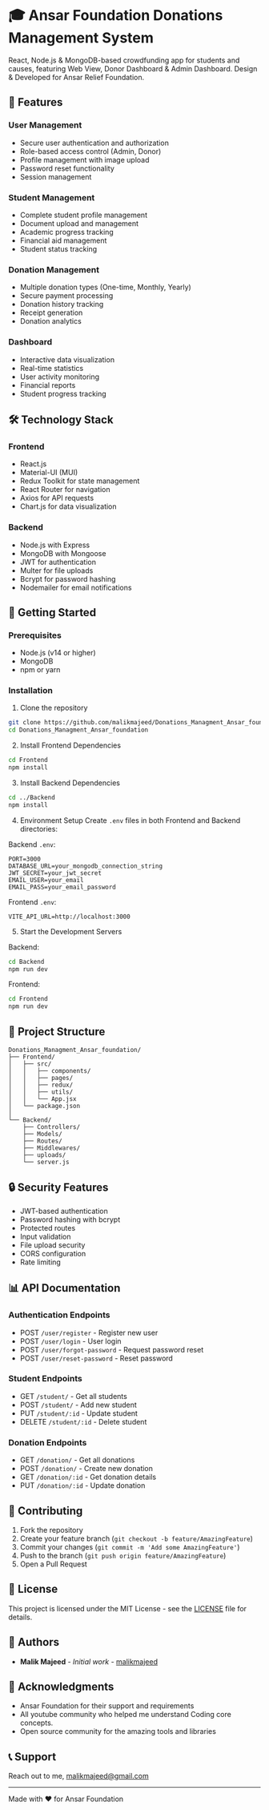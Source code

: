 # 🎓 Ansar Foundation Donations Management System

React, Node.js & MongoDB-based crowdfunding app for students and causes, featuring Web View, Donor Dashboard & Admin Dashboard. Design & Developed for Ansar Relief Foundation. 

## 🌟 Features

### User Management
- Secure user authentication and authorization
- Role-based access control (Admin, Donor)
- Profile management with image upload
- Password reset functionality
- Session management

### Student Management
- Complete student profile management
- Document upload and management
- Academic progress tracking
- Financial aid management
- Student status tracking

### Donation Management
- Multiple donation types (One-time, Monthly, Yearly)
- Secure payment processing
- Donation history tracking
- Receipt generation
- Donation analytics

### Dashboard
- Interactive data visualization
- Real-time statistics
- User activity monitoring
- Financial reports
- Student progress tracking

## 🛠️ Technology Stack

### Frontend
- React.js
- Material-UI (MUI)
- Redux Toolkit for state management
- React Router for navigation
- Axios for API requests
- Chart.js for data visualization

### Backend
- Node.js with Express
- MongoDB with Mongoose
- JWT for authentication
- Multer for file uploads
- Bcrypt for password hashing
- Nodemailer for email notifications

## 🚀 Getting Started

### Prerequisites
- Node.js (v14 or higher)
- MongoDB
- npm or yarn

### Installation

1. Clone the repository
```bash
git clone https://github.com/malikmajeed/Donations_Managment_Ansar_foundation.git
cd Donations_Managment_Ansar_foundation
```

2. Install Frontend Dependencies
```bash
cd Frontend
npm install
```

3. Install Backend Dependencies
```bash
cd ../Backend
npm install
```

4. Environment Setup
Create `.env` files in both Frontend and Backend directories:

Backend `.env`:
```
PORT=3000
DATABASE_URL=your_mongodb_connection_string
JWT_SECRET=your_jwt_secret
EMAIL_USER=your_email
EMAIL_PASS=your_email_password
```

Frontend `.env`:
```
VITE_API_URL=http://localhost:3000
```

5. Start the Development Servers

Backend:
```bash
cd Backend
npm run dev
```

Frontend:
```bash
cd Frontend
npm run dev
```

## 📁 Project Structure

```
Donations_Managment_Ansar_foundation/
├── Frontend/
│   ├── src/
│   │   ├── components/
│   │   ├── pages/
│   │   ├── redux/
│   │   ├── utils/
│   │   └── App.jsx
│   └── package.json
│
└── Backend/
    ├── Controllers/
    ├── Models/
    ├── Routes/
    ├── Middlewares/
    ├── uploads/
    └── server.js
```

## 🔒 Security Features

- JWT-based authentication
- Password hashing with bcrypt
- Protected routes
- Input validation
- File upload security
- CORS configuration
- Rate limiting

## 📊 API Documentation

### Authentication Endpoints
- POST `/user/register` - Register new user
- POST `/user/login` - User login
- POST `/user/forgot-password` - Request password reset
- POST `/user/reset-password` - Reset password

### Student Endpoints
- GET `/student/` - Get all students
- POST `/student/` - Add new student
- PUT `/student/:id` - Update student
- DELETE `/student/:id` - Delete student

### Donation Endpoints
- GET `/donation/` - Get all donations
- POST `/donation/` - Create new donation
- GET `/donation/:id` - Get donation details
- PUT `/donation/:id` - Update donation

## 🤝 Contributing

1. Fork the repository
2. Create your feature branch (`git checkout -b feature/AmazingFeature`)
3. Commit your changes (`git commit -m 'Add some AmazingFeature'`)
4. Push to the branch (`git push origin feature/AmazingFeature`)
5. Open a Pull Request

## 📝 License

This project is licensed under the MIT License - see the [LICENSE](LICENSE) file for details.

## 👥 Authors

- **Malik Majeed** - *Initial work* - [malikmajeed](https://github.com/malikmajeed)

## 🙏 Acknowledgments

- Ansar Foundation for their support and requirements
- All youtube community who helped me understand Coding core concepts. 
- Open source community for the amazing tools and libraries

## 📞 Support

Reach out to me, malikmajeed@gmail.com

---

Made with ❤️ for Ansar Foundation 
